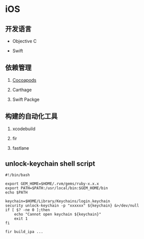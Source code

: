 # iOS

## 开发语言

- Objective C

- Swift

## 依赖管理

1. [Cocoapods](./Cocoapods.md)

2. Carthage

3. Swift Packge

## 构建的自动化工具

1. xcodebuild

2. fir

3. fastlane
 
## unlock-keychain shell script

``` 
#!/bin/bash

export GEM_HOME=$HOME/.rvm/gems/ruby-x.x.x
export PATH=$PATH:/usr/local/bin:$GEM_HOME/bin
echo $PATH

keychain=$HOME/Library/Keychains/login.keychain
security unlock-keychain -p "xxxxxx" ${keychain} &>/dev/null
if [ $? -ne 0 ];then
    echo "Cannot open keychain ${keychain}"
    exit 1
fi

fir build_ipa ...
```